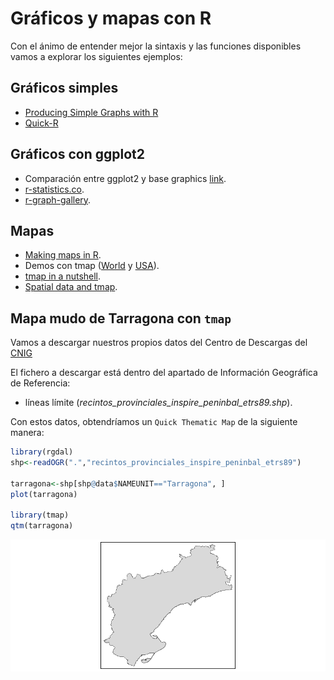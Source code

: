 
# Gráficos y mapas con R

Con el ánimo de entender mejor la sintaxis y las funciones disponibles vamos a explorar los siguientes ejemplos:

## Gráficos simples

- [Producing Simple Graphs with R](https://www.harding.edu/fmccown/r/)
- [Quick-R](https://www.statmethods.net/graphs/index.html)

## Gráficos con ggplot2

- Comparación entre ggplot2 y base graphics [link](https://tutorials.iq.harvard.edu/R/Rgraphics/Rgraphics.html).
- [r-statistics.co](http://r-statistics.co/Top50-Ggplot2-Visualizations-MasterList-R-Code.html).
- [r-graph-gallery](https://www.r-graph-gallery.com/portfolio/ggplot2-package/).

## Mapas

- [Making maps in R](https://cengel.github.io/rspatial/4_Mapping.nb.html).
- Demos con tmap ([World](https://github.com/mtennekes/tmap/tree/master/demo/WorldFacets) y [USA](https://github.com/mtennekes/tmap/tree/master/demo/USChoropleth)).
- [tmap in a nutshell](https://cran.r-project.org/web/packages/tmap/vignettes/tmap-nutshell.html#quick-thematic-map).
- [Spatial data and tmap](https://gotellilab.github.io/Bio381/StudentPresentations/SpatialDataTutorial.html).


## Mapa mudo de Tarragona con `tmap`

Vamos a descargar nuestros propios datos del Centro de Descargas del [CNIG](http://centrodedescargas.cnig.es/CentroDescargas/index.jsp#)

El fichero a descargar está dentro del apartado de Información Geográfica de Referencia:

- líneas límite (*recintos_provinciales_inspire_peninbal_etrs89.shp*).

Con estos datos, obtendríamos un `Quick Thematic Map` de la siguiente manera:

```r
library(rgdal)
shp<-readOGR(".","recintos_provinciales_inspire_peninbal_etrs89")

tarragona<-shp[shp@data$NAMEUNIT=="Tarragona", ]
plot(tarragona)

library(tmap)
qtm(tarragona)
```
![*Quick Thematic Map* con nuestros propios datos](images/qtm-tarragona.png)
